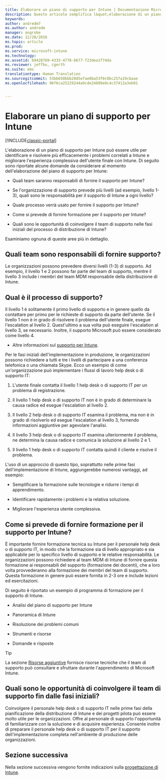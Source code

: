 ```yaml
---
title: Elaborare un piano di supporto per Intune | Documentazione Microsoft
description: Questo articolo semplifica l&quot;elaborazione di un piano di supporto per la progettazione e l&quot;implementazione di Microsoft Intune in configurazione solo cloud.
keywords: 
author: andredm7
ms.author: andredm
manager: angrobe
ms.date: 12/28/2016
ms.topic: article
ms.prod: 
ms.service: microsoft-intune
ms.technology: 
ms.assetid: b9428769-4333-4778-b677-f23dea1f74da
ms.reviewer: jeffbu, cgerth
ms.suite: ems
translationtype: Human Translation
ms.sourcegitcommit: 53bb650bbb20d5efae0ba53f0c0bc257a19cbaae
ms.openlocfilehash: 96f6ca25229244a9cde24609e0c4c37412a3eb01


---
```


# <a name="develop-an-intune-support-plan"></a>Elaborare un piano di supporto per Intune

[!INCLUDE[classic-portal](../includes/classic-portal.md)]

L'elaborazione di un piano di supporto per Intune può essere utile per identificare e risolvere più efficacemente i problemi correlati a Intune e migliorare l'esperienza complessiva dell'utente finale con Intune. Di seguito sono riportate alcune domande da considerare al momento dell'elaborazione del piano di supporto per Intune:

-   Quali team saranno responsabili di fornire il supporto per Intune?

-   Se l'organizzazione di supporto prevede più livelli (ad esempio, livello 1-3), quali sono le responsabilità per il supporto di Intune a ogni livello?

-   Quale processo verrà usato per fornire il supporto per Intune?

-   Come si prevede di fornire formazione per il supporto per Intune?

-   Quali sono le opportunità di coinvolgere il team di supporto nelle fasi iniziali del processo di distribuzione di Intune?

Esaminiamo ognuna di queste aree più in dettaglio.

## <a name="which-teams-are-responsible-for-providing-support"></a>Quali team sono responsabili di fornire supporto? 

Le organizzazioni possono prevedere diversi livelli (1-3) di supporto. Ad esempio, il livello 1 e 2 possono far parte del team di supporto, mentre il livello 3 include i membri del team MDM responsabile della distribuzione di Intune.

## <a name="what-is-the-support-process"></a>Qual è il processo di supporto?

Il livello 1 è solitamente il primo livello di supporto e in genere quello da contattare per primo per le richieste di supporto da parte dell'utente. Se il livello 1 non è in grado di risolvere il problema dell'utente finale, esegue l'escalation al livello 2. Quest'ultimo a sua volta può eseguire l'escalation al livello 3, se necessario. Inoltre, il supporto Microsoft può essere considerato come livello 4.

-   Altre informazioni sul [supporto per Intune](/intune/troubleshoot/how-to-get-support-for-microsoft-intune.md).

Per le fasi iniziali dell'implementazione in produzione, le organizzazioni possono richiedere a tutti e tre i livelli di partecipare a una conferenza telefonica o una chiamata Skype. Ecco un esempio di come un'organizzazione può implementare i flussi di lavoro help desk o di supporto IT:

1.  L'utente finale contatta il livello 1 help desk o di supporto IT per un problema di registrazione.

2.  Il livello 1 help desk o di supporto IT non è in grado di determinare la causa radice ed esegue l'escalation al livello 2.

3.  Il livello 2 help desk o di supporto IT esamina il problema, ma non è in grado di risolverlo ed esegue l'escalation al livello 3, fornendo informazioni aggiuntive per agevolare l'analisi.

4.  Il livello 3 help desk o di supporto IT esamina ulteriormente il problema, ne determina la causa radice e comunica la soluzione al livello 2 e 1.

5.  Il livello 1 help desk o di supporto IT contatta quindi il cliente e risolve il problema.

L'uso di un approccio di questo tipo, soprattutto nelle prime fasi dell'implementazione di Intune, aggiungerebbe numerosi vantaggi, ad esempio:

-   Semplificare la formazione sulle tecnologie e ridurre i tempi di apprendimento.

-   Identificare rapidamente i problemi e la relativa soluzione.

-   Migliorare l'esperienza utente complessiva.

## <a name="how-you-plan-to-provide-intune-support-training"></a>Come si prevede di fornire formazione per il supporto per Intune?

È importante fornire formazione tecnica su Intune per il personale help desk o di supporto IT, in modo che la formazione sia di livello appropriato e sia applicabile per lo specifico livello di supporto e le relative responsabilità. Le organizzazioni possono richiedere al team MDM di Intune di fornire questa formazione ai responsabili del supporto (formazione dei docenti), che a loro volta provvederanno alla formazione dei membri del team di supporto. Questa formazione in genere può essere fornita in 2-3 ore e include lezioni ed esercitazioni.

Di seguito è riportato un esempio di programma di formazione per il supporto di Intune.

-   Analisi del piano di supporto per Intune

-   Panoramica di Intune

-   Risoluzione dei problemi comuni

-   Strumenti e risorse

-   Domande e risposte

>[!TIP] 
> La sezione [Risorse aggiuntive](additional-resources.md) fornisce risorse tecniche che il team di supporto può consultare e sfruttare durante l'apprendimento di Microsoft Intune.

## <a name="what-opportunities-are-there-to-involve-the-support-team-earlier"></a>Quali sono le opportunità di coinvolgere il team di supporto fin dalle fasi iniziali? 

Coinvolgere il personale help desk o di supporto IT nelle prime fasi della pianificazione della distribuzione di Intune e dei progetti pilota può essere molto utile per le organizzazioni. Offre al personale di supporto l'opportunità di familiarizzare con la soluzione e di acquisire esperienza. Consente inoltre di preparare il personale help desk o di supporto IT per il supporto dell'implementazione completa nell'ambiente di produzione delle organizzazioni.

## <a name="next-section"></a>Sezione successiva

Nella sezione successiva vengono fornite indicazioni sulla [progettazione di Intune](section-7-create-an-intune-design.md).



<!--HONumber=Dec16_HO5-->


